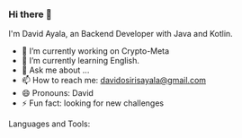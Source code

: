 ### Hi there 👋

<!--
**osirisdavid/osirisdavid** is a ✨ _special_ ✨ repository because its `README.md` (this file) appears on your GitHub profile.

I'm David Ayala, an Backend Developer with Java and Kotlin.

- 🔭 I’m currently working on Crypto-Meta
- 🌱 I’m currently learning English.
- 💬 Ask me about ...
- 📫 How to reach me: davidosirisayala@gmail.com
- 😄 Pronouns: David
- ⚡ Fun fact: looking for new challenges
-->

I'm David Ayala, an Backend Developer with Java and Kotlin.

- 🔭 I’m currently working on Crypto-Meta
- 🌱 I’m currently learning English.
- 💬 Ask me about ...
- 📫 How to reach me: davidosirisayala@gmail.com
- 😄 Pronouns: David
- ⚡ Fun fact: looking for new challenges

Languages and Tools:
